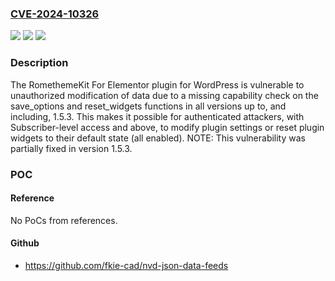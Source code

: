 ### [CVE-2024-10326](https://cve.mitre.org/cgi-bin/cvename.cgi?name=CVE-2024-10326)
![](https://img.shields.io/static/v1?label=Product&message=RomethemeKit%20For%20Elementor&color=blue)
![](https://img.shields.io/static/v1?label=Version&message=*%3C%3D%201.5.3%20&color=brighgreen)
![](https://img.shields.io/static/v1?label=Vulnerability&message=CWE-862%20Missing%20Authorization&color=brighgreen)

### Description

The RomethemeKit For Elementor plugin for WordPress is vulnerable to unauthorized modification of data due to a missing capability check on the save_options and reset_widgets functions in all versions up to, and including, 1.5.3. This makes it possible for authenticated attackers, with Subscriber-level access and above, to modify plugin settings or reset plugin widgets to their default state (all enabled). NOTE: This vulnerability was partially fixed in version 1.5.3.

### POC

#### Reference
No PoCs from references.

#### Github
- https://github.com/fkie-cad/nvd-json-data-feeds

